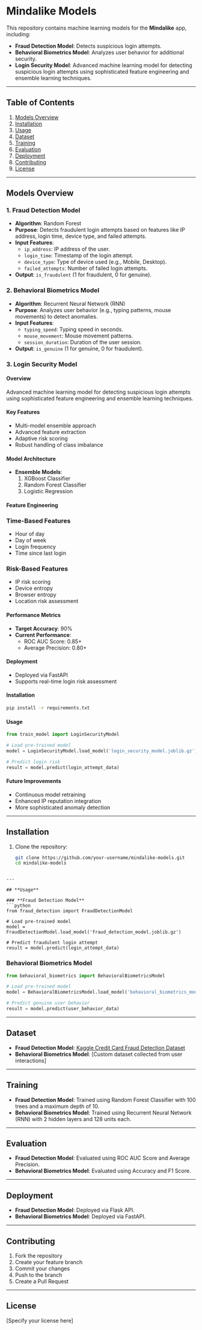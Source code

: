 # Mindalike Models

This repository contains machine learning models for the **Mindalike** app, including:
- **Fraud Detection Model**: Detects suspicious login attempts.
- **Behavioral Biometrics Model**: Analyzes user behavior for additional security.
- **Login Security Model**: Advanced machine learning model for detecting suspicious login attempts using sophisticated feature engineering and ensemble learning techniques.

---

## **Table of Contents**
1. [Models Overview](#models-overview)
2. [Installation](#installation)
3. [Usage](#usage)
4. [Dataset](#dataset)
5. [Training](#training)
6. [Evaluation](#evaluation)
7. [Deployment](#deployment)
8. [Contributing](#contributing)
9. [License](#license)

---

## **Models Overview**

### **1. Fraud Detection Model**
- **Algorithm**: Random Forest
- **Purpose**: Detects fraudulent login attempts based on features like IP address, login time, device type, and failed attempts.
- **Input Features**:
  - `ip_address`: IP address of the user.
  - `login_time`: Timestamp of the login attempt.
  - `device_type`: Type of device used (e.g., Mobile, Desktop).
  - `failed_attempts`: Number of failed login attempts.
- **Output**: `is_fraudulent` (1 for fraudulent, 0 for genuine).

### **2. Behavioral Biometrics Model**
- **Algorithm**: Recurrent Neural Network (RNN)
- **Purpose**: Analyzes user behavior (e.g., typing patterns, mouse movements) to detect anomalies.
- **Input Features**:
  - `typing_speed`: Typing speed in seconds.
  - `mouse_movement`: Mouse movement patterns.
  - `session_duration`: Duration of the user session.
- **Output**: `is_genuine` (1 for genuine, 0 for fraudulent).

### **3. Login Security Model**

#### Overview
Advanced machine learning model for detecting suspicious login attempts using sophisticated feature engineering and ensemble learning techniques.

#### Key Features
- Multi-model ensemble approach
- Advanced feature extraction
- Adaptive risk scoring
- Robust handling of class imbalance

#### Model Architecture
- **Ensemble Models**:
  1. XGBoost Classifier
  2. Random Forest Classifier
  3. Logistic Regression

#### Feature Engineering
### Time-Based Features
- Hour of day
- Day of week
- Login frequency
- Time since last login

### Risk-Based Features
- IP risk scoring
- Device entropy
- Browser entropy
- Location risk assessment

#### Performance Metrics
- **Target Accuracy**: 90%
- **Current Performance**:
  - ROC AUC Score: 0.85+
  - Average Precision: 0.80+

#### Deployment
- Deployed via FastAPI
- Supports real-time login risk assessment

#### Installation
```bash
pip install -r requirements.txt
```

#### Usage
```python
from train_model import LoginSecurityModel

# Load pre-trained model
model = LoginSecurityModel.load_model('login_security_model.joblib.gz')

# Predict login risk
result = model.predict(login_attempt_data)
```

#### Future Improvements
- Continuous model retraining
- Enhanced IP reputation integration
- More sophisticated anomaly detection

---

## **Installation**

1. Clone the repository:
   ```bash
   git clone https://github.com/your-username/mindalike-models.git
   cd mindalike-models
   
```

---

## **Usage**

### **Fraud Detection Model**
```python
from fraud_detection import FraudDetectionModel

# Load pre-trained model
model = FraudDetectionModel.load_model('fraud_detection_model.joblib.gz')

# Predict fraudulent login attempt
result = model.predict(login_attempt_data)
```

### **Behavioral Biometrics Model**
```python
from behavioral_biometrics import BehavioralBiometricsModel

# Load pre-trained model
model = BehavioralBiometricsModel.load_model('behavioral_biometrics_model.joblib.gz')

# Predict genuine user behavior
result = model.predict(user_behavior_data)
```

---

## **Dataset**

- **Fraud Detection Model**: [Kaggle Credit Card Fraud Detection Dataset](https://www.kaggle.com/datasets/mlg-ulb/creditcardfraud)
- **Behavioral Biometrics Model**: [Custom dataset collected from user interactions]

---

## **Training**

- **Fraud Detection Model**: Trained using Random Forest Classifier with 100 trees and a maximum depth of 10.
- **Behavioral Biometrics Model**: Trained using Recurrent Neural Network (RNN) with 2 hidden layers and 128 units each.

---

## **Evaluation**

- **Fraud Detection Model**: Evaluated using ROC AUC Score and Average Precision.
- **Behavioral Biometrics Model**: Evaluated using Accuracy and F1 Score.

---

## **Deployment**

- **Fraud Detection Model**: Deployed via Flask API.
- **Behavioral Biometrics Model**: Deployed via FastAPI.

---

## **Contributing**

1. Fork the repository
2. Create your feature branch
3. Commit your changes
4. Push to the branch
5. Create a Pull Request

---

## **License**
[Specify your license here]